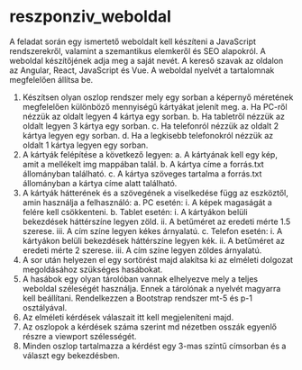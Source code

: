 # reszponziv_weboldal
A feladat során egy ismertető weboldalt kell készíteni a JavaScript rendszerekről, valamint a szemantikus elemkeről és SEO alapokról. A weboldal készítőjének adja meg a saját nevét. A kereső szavak az oldalon az Angular, React, JavaScript és Vue. A weboldal nyelvét a tartalomnak megfelelően állítsa be.
1.	Készítsen olyan oszlop rendszer mely egy sorban a képernyő méretének megfelelően különböző mennyiségű kártyákat jelenít meg.
a.	Ha PC-ről nézzük az oldalt legyen 4 kártya egy sorban.
b.	Ha tabletről nézzük az oldalt legyen 3 kártya egy sorban.
c.	Ha telefonról nézzük az oldalt 2 kártya legyen egy sorban.
d.	Ha a legkisebb telefonokról nézzük az oldalt 1 kártya legyen egy sorban.
2.	A kártyák felépítése a következő legyen:
a.	A kártyának kell egy kép, amit a mellékelt img mappában talál.
b.	A kártya címe a forrás.txt állományban található.
c.	A kártya szöveges tartalma a forrás.txt állományban a kártya címe alatt található.
3.	A kártyák hátterének és a szövegének a viselkedése függ az eszköztől, amin használja a felhasználó:
a.	PC esetén:
i.	A képek magaságát a felére kell csökkenteni.
b.	Tablet esetén:
i.	A kártyákon belüli bekezdések háttérszíne legyen zöld.
ii.	A betűméret az eredeti mérte 1.5 szerese.
iii.	A cím színe legyen kékes árnyalatú.
c.	Telefon esetén:
i.	A kártyákon belüli bekezdések háttérszíne legyen kék.
ii.	A betűméret az eredeti mérte 2 szerese.
iii.	A cím színe legyen zöldes árnyalatú.
4.	A sor után helyezen el egy sortörést majd alakítsa ki az elméleti dolgozat megoldásához szükséges hasábokat.
5.	A hasábok egy olyan tárolóban vannak elhelyezve mely a teljes weboldal széleségét használja. Ennek a tárolónak a nyelvét magyarra kell beállítani. Rendelkezzen a Bootstrap rendszer mt-5 és p-1 osztályával.
6.	Az elméleti kérdések válaszait itt kell megjeleníteni majd.
7.	Az oszlopok a kérdések száma szerint md nézetben osszák egyenlő részre a viewport szélességét.
8.	Minden oszlop tartalmazza a kérdést egy 3-mas színtű címsorban és a választ egy bekezdésben.
